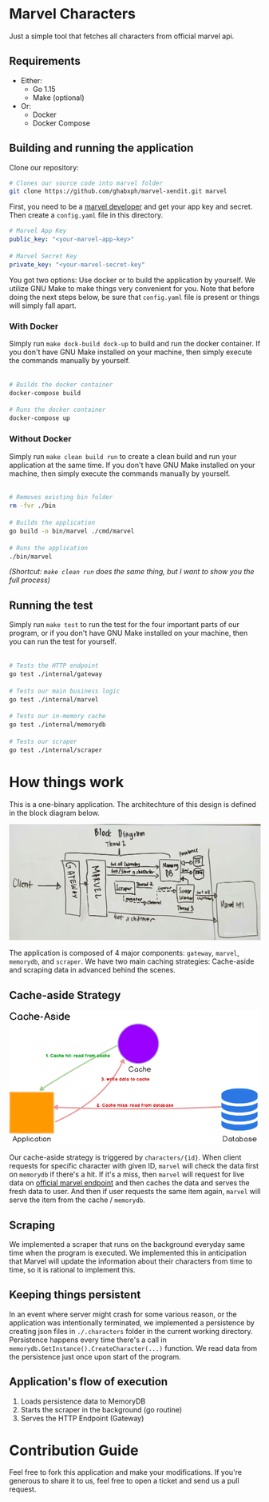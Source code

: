# Marvel Characters

Just a simple tool that fetches all characters from official marvel api.

## Requirements

* Either:
  * Go 1.15
  * Make (optional)
* Or:
  * Docker
  * Docker Compose
  
## Building and running the application

Clone our repository:

``` sh
# Clones our source code into marvel folder
git clone https://github.com/ghabxph/marvel-xendit.git marvel
```

First, you need to be a [marvel developer](https://developer.marvel.com/) and get your app
key and secret. Then create a `config.yaml` file in this directory.

``` yaml
# Marvel App Key
public_key: "<your-marvel-app-key>"

# Marvel Secret Key
private_key: "<your-marvel-secret-key"
```

You got two options: Use docker or to build the application by yourself.  We  utilize  GNU
Make to make things very convenient for you. Note that before doing the next steps  below,
be sure that `config.yaml` file is present or things will simply fall apart.

### With Docker

Simply run `make dock-build dock-up` to build and run the docker container. If  you  don't
have GNU Make installed on your machine, then simply  execute  the  commands  manually  by
yourself.

``` sh

# Builds the docker container
docker-compose build

# Runs the docker container
docker-compose up
```

### Without Docker

Simply run `make clean build run` to create a clean build and run your application at  the
same time. If you don't have GNU Make installed on your machine, then simply  execute  the
commands manually by yourself.

``` sh

# Removes existing bin folder
rm -fvr ./bin

# Builds the application
go build -o bin/marvel ./cmd/marvel

# Runs the application
./bin/marvel
```

*(Shortcut: `make clean run` does the same thing, but I want to show you the full process)*
  
## Running the test

Simply run `make test` to run the test for the four important parts of our program, or  if
you don't have GNU Make installed on your machine, then you can run the test for yourself.

``` sh

# Tests the HTTP endpoint
go test ./internal/gateway

# Tests our main business logic
go test ./internal/marvel

# Tests our in-memory cache
go test ./internal/memorydb

# Tests our scraper
go test ./internal/scraper
```

# How things work

This is a one-binary application. The architechture of this design is defined in the block
diagram below.

![](docs/assets/block-diagram.jpg)

The application is composed of 4 major components: `gateway`,  `marvel`,  `memorydb`,  and
`scraper`. We have two main caching strategies: Cache-aside and scraping data in  advanced
behind the scenes.

## Cache-aside Strategy

![](docs/assets/cache-aside.png)

Our cache-aside strategy is triggered  by  `characters/{id}`.  When  client  requests  for
specific character with given ID, `marvel` will check the  data  first  on  `memorydb`  if
there's  a  hit.  If  it's  a  miss,  then  `marvel`  will  request  for  live   data   on
[official marvel endpoint](https://gateway.marvel.com/)  and  then  caches  the  data  and
serves the fresh data to user. And then if user requests the  same  item  again,  `marvel`
will serve the item from the cache / `memorydb`.

## Scraping

We implemented a scraper that runs on the background everyday same time when  the  program
is executed. We implemented this in anticipation that Marvel will update  the  information
about their characters from time to time, so it is rational to implement this.

## Keeping things persistent

In an event where server might crash for some  various  reason,  or  the  application  was
intentionally  terminated,  we  implemented  a  persistence  by  creating  json  files  in
`./.characters` folder in the current working directory. Persistence  happens  every  time
there's a call in `memorydb.GetInstance().CreateCharacter(...)`  function.  We  read  data
from the persistence just once upon start of the program.

## Application's flow of execution

1. Loads persistence data to MemoryDB
2. Starts the scraper in the background (go routine)
3. Serves the HTTP Endpoint (Gateway)

# Contribution Guide

Feel free to fork this application and make your  modifications.  If  you're  generous  to
share it to us, feel free to open a ticket and send us a pull request.
